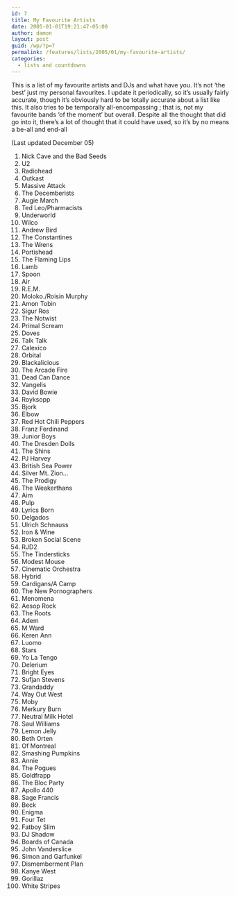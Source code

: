 ```yaml
---
id: 7
title: My Favourite Artists
date: 2005-01-01T19:21:47-05:00
author: damon
layout: post
guid: /wp/?p=7
permalink: /features/lists/2005/01/my-favourite-artists/
categories:
  - lists and countdowns
---
```

This is a list of my favourite artists and DJs and what have you. It’s not ‘the best’ just my personal favourites. I update it periodically, so it’s usually fairly accurate, though it’s obviously hard to be totally accurate about a list like this. It also tries to be temporally all-encompassing ; that is, not my favourite bands ‘of the moment’ but overall. Despite all the thought that did go into it, there’s a lot of thought that it could have used, so it’s by no means a be-all and end-all

(Last updated December 05)

1. Nick Cave and the Bad Seeds  
2. U2  
3. Radiohead  
4. Outkast  
5. Massive Attack  
6. The Decemberists  
7. Augie March  
8. Ted Leo/Pharmacists  
9. Underworld  
10. Wilco  
11. Andrew Bird  
12. The Constantines  
13. The Wrens  
14. Portishead  
15. The Flaming Lips  
16. Lamb  
17. Spoon  
18. Air  
19. R.E.M.  
20. Moloko./Roisin Murphy  
21. Amon Tobin  
22. Sigur Ros  
23. The Notwist  
24. Primal Scream  
25. Doves  
26. Talk Talk  
27. Calexico  
28. Orbital  
29. Blackalicious  
30. The Arcade Fire  
31. Dead Can Dance  
32. Vangelis  
33. David Bowie  
34. Royksopp  
35. Bjork  
36. Elbow  
37. Red Hot Chili Peppers  
38. Franz Ferdinand  
39. Junior Boys  
40. The Dresden Dolls  
41. The Shins  
42. PJ Harvey  
43. British Sea Power  
44. Silver Mt. Zion…  
45. The Prodigy  
46. The Weakerthans  
47. Aim  
48. Pulp  
49. Lyrics Born  
50. Delgados  
51. Ulrich Schnauss  
52. Iron & Wine  
53. Broken Social Scene  
54. RJD2  
55. The Tindersticks  
56. Modest Mouse  
57. Cinematic Orchestra  
58. Hybrid  
59. Cardigans/A Camp  
60. The New Pornographers  
61. Menomena  
62. Aesop Rock  
63. The Roots  
64. Adem  
65. M Ward  
66. Keren Ann  
67. Luomo  
68. Stars  
69. Yo La Tengo  
70. Delerium  
71. Bright Eyes  
72. Sufjan Stevens  
73. Grandaddy  
74. Way Out West  
75. Moby  
76. Merkury Burn  
77. Neutral Milk Hotel  
78. Saul Williams  
79. Lemon Jelly  
80. Beth Orten  
81. Of Montreal  
82. Smashing Pumpkins  
83. Annie  
84. The Pogues  
85. Goldfrapp  
86. The Bloc Party  
87. Apollo 440  
88. Sage Francis  
89. Beck  
90. Enigma  
91. Four Tet  
92. Fatboy Slim  
93. DJ Shadow  
94. Boards of Canada  
95. John Vanderslice  
96. Simon and Garfunkel  
97. Dismemberment Plan  
98. Kanye West  
99. Gorillaz  
100. White Stripes